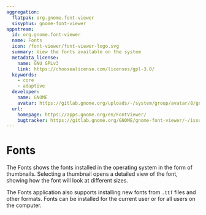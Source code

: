 ```yaml
---
aggregation:
  flatpak: org.gnome.font-viewer
  sisyphus: gnome-font-viewer
appstream:
  id: org.gnome.font-viewer
  name: Fonts
  icon: /font-viewer/font-viewer-logo.svg
  summary: View the fonts available on the system
  metadata_license:
    name: GNU GPLv3
    link: https://choosealicense.com/licenses/gpl-3.0/
  keywords:
    - core
    - adaptive
  developer:
    name: GNOME
    avatar: https://gitlab.gnome.org/uploads/-/system/group/avatar/8/gnomelogo.png?width=48
  url:
    homepage: https://apps.gnome.org/en/FontViewer/
    bugtracker: https://gitlab.gnome.org/GNOME/gnome-font-viewer/-/issues/
---
```


# Fonts

The Fonts shows the fonts installed in the operating system in the form of thumbnails. Selecting a thumbnail opens a detailed view of the font, showing how the font will look at different sizes.

The Fonts application also supports installing new fonts from `.ttf` files and other formats. Fonts can be installed for the current user or for all users on the computer.

<!--@include: @en/apps/.parts/install/content-repo.md-->
<!--@include: @en/apps/.parts/install/content-flatpak.md-->
